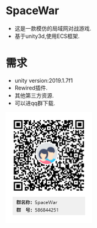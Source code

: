 # SpaceWar
* 这是一款模仿<starsector>的局域网对战游戏.
* 基于unity3d,使用ECS框架.

# 需求
* unity version:2019.1.7f1
* Rewired插件.
* 其他第三方资源.
* 可以进qq群下载.

![](QQGroup.png)
